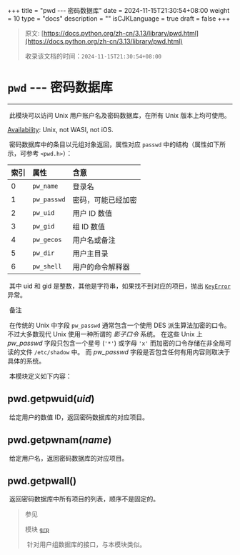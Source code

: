 +++
title = "pwd --- 密码数据库"
date = 2024-11-15T21:30:54+08:00
weight = 10
type = "docs"
description = ""
isCJKLanguage = true
draft = false
+++

> 原文: [https://docs.python.org/zh-cn/3.13/library/pwd.html](https://docs.python.org/zh-cn/3.13/library/pwd.html)
>
> 收录该文档的时间：`2024-11-15T21:30:54+08:00`

# `pwd` --- 密码数据库

------

​	此模块可以访问 Unix 用户账户名及密码数据库，在所有 Unix 版本上均可使用。

[Availability](https://docs.python.org/zh-cn/3.13/library/intro.html#availability): Unix, not WASI, not iOS.

​	密码数据库中的条目以元组对象返回，属性对应 `passwd` 中的结构（属性如下所示，可参考 `<pwd.h>`）：

| 索引 | 属性        | 含意               |
| :--- | :---------- | :----------------- |
| 0    | `pw_name`   | 登录名             |
| 1    | `pw_passwd` | 密码，可能已经加密 |
| 2    | `pw_uid`    | 用户 ID 数值       |
| 3    | `pw_gid`    | 组 ID 数值         |
| 4    | `pw_gecos`  | 用户名或备注       |
| 5    | `pw_dir`    | 用户主目录         |
| 6    | `pw_shell`  | 用户的命令解释器   |

​	其中 uid 和 gid 是整数，其他是字符串，如果找不到对应的项目，抛出 [`KeyError`](https://docs.python.org/zh-cn/3.13/library/exceptions.html#KeyError) 异常。

​	备注

 

​	在传统的 Unix 中字段 `pw_passwd` 通常包含一个使用 DES 派生算法加密的口令。 不过大多数现代 Unix 使用一种所谓的 *影子口令* 系统。 在这些 Unix 上 *pw_passwd* 字段只包含一个星号 (`'*'`) 或字母 `'x'` 而加密的口令存储在非全局可读的文件 `/etc/shadow` 中。 而 *pw_passwd* 字段是否包含任何有用内容则取决于具体的系统。

​	本模块定义如下内容：

## pwd.**getpwuid**(*uid*)

​	给定用户的数值 ID，返回密码数据库的对应项目。

## pwd.**getpwnam**(*name*)

​	给定用户名，返回密码数据库的对应项目。

## pwd.**getpwall**()

​	返回密码数据库中所有项目的列表，顺序不是固定的。

> 参见
>
> 模块 [`grp`](https://docs.python.org/zh-cn/3.13/library/grp.html#module-grp)
>
> ​	针对用户组数据库的接口，与本模块类似。
